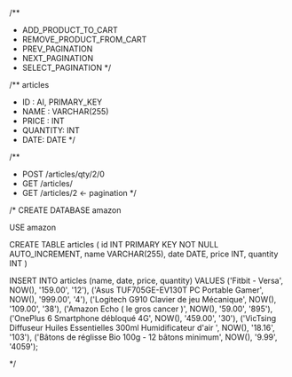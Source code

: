 

/**
 * ADD_PRODUCT_TO_CART
 * REMOVE_PRODUCT_FROM_CART
 * PREV_PAGINATION
 * NEXT_PAGINATION
 * SELECT_PAGINATION
 */

 /** articles
  * ID : AI, PRIMARY_KEY
  * NAME : VARCHAR(255)
  * PRICE : INT
  * QUANTITY: INT
  * DATE: DATE
  */

  /**
   * POST /articles/qty/2/0
   * GET /articles/
   * GET /articles/2 <- pagination
   */


/*
CREATE DATABASE amazon

USE amazon

CREATE TABLE articles (
 id INT PRIMARY KEY NOT NULL AUTO_INCREMENT,
 name VARCHAR(255),
 date DATE,
 price INT,
 quantity INT
)


INSERT INTO articles (name, date, price, quantity)
VALUES
('Fitbit - Versa', NOW(), '159.00', '12'),
('Asus TUF705GE-EV130T PC Portable Gamer', NOW(), '999.00', '4'),
('Logitech G910 Clavier de jeu Mécanique', NOW(), '109.00', '38'),
('Amazon Echo ( le gros cancer )', NOW(), '59.00', '895'),
('OnePlus 6 Smartphone débloqué 4G', NOW(), '459.00', '30'),
('VicTsing Diffuseur Huiles Essentielles 300ml Humidificateur d\'air ', NOW(), '18.16', '103'),
('Bâtons de réglisse Bio 100g - 12 bâtons minimum', NOW(), '9.99', '4059');

 */